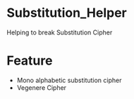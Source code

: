 # Substitution_Helper
Helping to break Substitution Cipher 

# Feature
+ Mono alphabetic substitution cipher
+ Vegenere Cipher